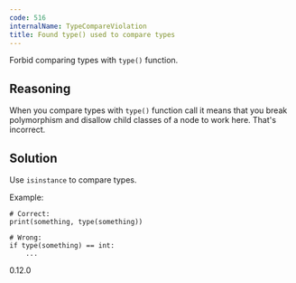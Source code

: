 ```yaml
---
code: 516
internalName: TypeCompareViolation
title: Found type() used to compare types
---
```


Forbid comparing types with `type()` function.

## Reasoning
When you compare types with `type()` function call it means that you
break polymorphism and disallow child classes of a node to work
here. That's incorrect.

## Solution
Use `isinstance` to compare types.

Example:

    # Correct:
    print(something, type(something))
    
    # Wrong:
    if type(something) == int:
        ...

<div class="versionadded">

0.12.0

</div>